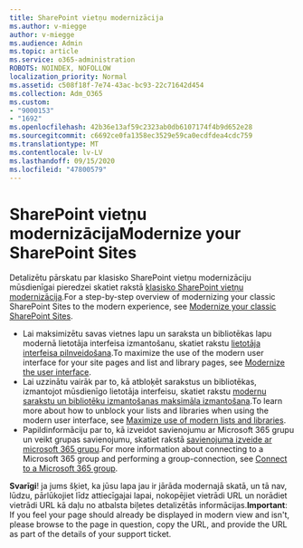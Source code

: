 ```yaml
---
title: SharePoint vietņu modernizācija
ms.author: v-miegge
author: v-miegge
ms.audience: Admin
ms.topic: article
ms.service: o365-administration
ROBOTS: NOINDEX, NOFOLLOW
localization_priority: Normal
ms.assetid: c508f18f-7e74-43ac-bc93-22c71642d454
ms.collection: Adm_O365
ms.custom:
- "9000153"
- "1692"
ms.openlocfilehash: 42b36e13af59c2323ab0db6107174f4b9d652e28
ms.sourcegitcommit: c6692ce0fa1358ec3529e59ca0ecdfdea4cdc759
ms.translationtype: MT
ms.contentlocale: lv-LV
ms.lasthandoff: 09/15/2020
ms.locfileid: "47800579"
---
```

# <a name="modernize-your-sharepoint-sites"></a><span data-ttu-id="5982b-102">SharePoint vietņu modernizācija</span><span class="sxs-lookup"><span data-stu-id="5982b-102">Modernize your SharePoint Sites</span></span>

<span data-ttu-id="5982b-103">Detalizētu pārskatu par klasisko SharePoint vietņu modernizāciju mūsdienīgai pieredzei skatiet rakstā [klasisko SharePoint vietņu modernizācija](https://docs.microsoft.com/sharepoint/dev/transform/modernize-classic-sites).</span><span class="sxs-lookup"><span data-stu-id="5982b-103">For a step-by-step overview of modernizing your classic SharePoint Sites to the modern experience, see [Modernize your classic SharePoint Sites](https://docs.microsoft.com/sharepoint/dev/transform/modernize-classic-sites).</span></span>

* <span data-ttu-id="5982b-104">Lai maksimizētu savas vietnes lapu un saraksta un bibliotēkas lapu modernā lietotāja interfeisa izmantošanu, skatiet rakstu [lietotāja interfeisa pilnveidošana](https://docs.microsoft.com/sharepoint/dev/transform/modernize-userinterface).</span><span class="sxs-lookup"><span data-stu-id="5982b-104">To maximize the use of the modern user interface for your site pages and list and library pages, see [Modernize the user interface](https://docs.microsoft.com/sharepoint/dev/transform/modernize-userinterface).</span></span>
* <span data-ttu-id="5982b-105">Lai uzzinātu vairāk par to, kā atbloķēt sarakstus un bibliotēkas, izmantojot mūsdienīgo lietotāja interfeisu, skatiet rakstu [modernu sarakstu un bibliotēku izmantošanas maksimāla izmantošana](https://docs.microsoft.com/sharepoint/dev/transform/modernize-userinterface-lists-and-libraries).</span><span class="sxs-lookup"><span data-stu-id="5982b-105">To learn more about how to unblock your lists and libraries when using the modern user interface, see [Maximize use of modern lists and libraries](https://docs.microsoft.com/sharepoint/dev/transform/modernize-userinterface-lists-and-libraries).</span></span>
* <span data-ttu-id="5982b-106">Papildinformāciju par to, kā izveidot savienojumu ar Microsoft 365 grupu un veikt grupas savienojumu, skatiet rakstā [savienojuma izveide ar microsoft 365 grupu](https://docs.microsoft.com/sharepoint/dev/transform/modernize-connect-to-office365-group).</span><span class="sxs-lookup"><span data-stu-id="5982b-106">For more information about connecting to a Microsoft 365 group and performing a group-connection, see [Connect to a Microsoft 365 group](https://docs.microsoft.com/sharepoint/dev/transform/modernize-connect-to-office365-group).</span></span>

<span data-ttu-id="5982b-107">**Svarīgi**! ja jums šķiet, ka jūsu lapa jau ir jārāda modernajā skatā, un tā nav, lūdzu, pārlūkojiet līdz attiecīgajai lapai, nokopējiet vietrādi URL un norādiet vietrādi URL kā daļu no atbalsta biļetes detalizētās informācijas.</span><span class="sxs-lookup"><span data-stu-id="5982b-107">**Important**: If you feel your page should already be displayed in modern view and isn't, please browse to the page in question, copy the URL, and provide the URL as part of the details of your support ticket.</span></span>
